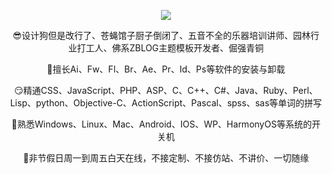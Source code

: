 <p align="center">
  <img src="https://github-readme-stats.vercel.app/api?username=wzgbwxl&show_icons=true"/>
</p>
<p align="center">😎设计狗但是改行了、苍蝇馆子厨子倒闭了、五音不全的乐器培训讲师、园林行业打工人、佛系ZBLOG主题模板开发者、倔强青铜</p>  
<p align="center"> 🤔擅长Ai、Fw、Fl、Br、Ae、Pr、Id、Ps等软件的安装与卸载</p>
<p align="center"> 😏精通CSS、JavaScript、PHP、ASP、C、C++、C#、Java、Ruby、Perl、Lisp、python、Objective-C、ActionScript、Pascal、spss、sas等单词的拼写</p>
<p align="center"> 🤗熟悉Windows、Linux、Mac、Android、IOS、WP、HarmonyOS等系统的开关机</p>
<p align="center">🤔非节假日周一到周五白天在线，不接定制、不接仿站、不讲价、一切随缘</p>  

